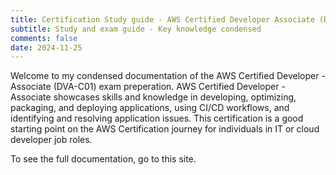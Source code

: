 ```yaml
---
title: Certification Study guide - AWS Certified Developer Associate (DVA-C01)
subtitle: Study and exam guide - Key knowledge condensed
comments: false
date: 2024-11-25
---
```


Welcome to my condensed documentation of the AWS Certified Developer - Associate (DVA-C01) exam preperation. AWS Certified Developer - Associate showcases skills and knowledge in developing, optimizing, packaging, and deploying applications, using CI/CD workflows, and identifying and resolving application issues. This certification is a good starting point on the AWS Certification journey for individuals in IT or cloud developer job roles.

To see the full documentation, go to this site.